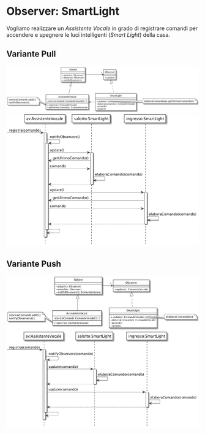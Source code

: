 # Observer: SmartLight

Vogliamo realizzare un *Assistente Vocale* in grado di registrare comandi per accendere e spegnere le luci intelligenti (*Smart Light*) della casa.

## Variante Pull
![Diagramma delle Classi](uml/class_diagram_pull.png)
![Diagramma di Sequenza](uml/sequence_diagram_pull.png)

## Variante Push
![Diagramma delle Classi](uml/class_diagram_push.png)
![Diagramma di Sequenza](uml/sequence_diagram_push.png)
